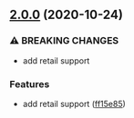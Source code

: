 ## [2.0.0](https://github.com/Jayrgo/CountIt/compare/v1.1.3...v2.0.0) (2020-10-24)


### ⚠ BREAKING CHANGES

* add retail support

### Features

* add retail support ([ff15e85](https://github.com/Jayrgo/CountIt/commit/ff15e85c7f75996f652b83f2b4f9acb81a264ff7))

